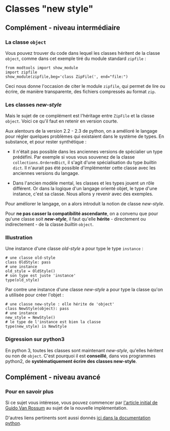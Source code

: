 
# Classes "new style"

## Complément - niveau intermédiaire

### La classe `object`

Vous pouvez trouver du code dans lequel les classes héritent de la classe
`object`, comme dans cet exemple tiré du module standard `zipfile` :


    from modtools import show_module
    import zipfile
    show_module(zipfile,beg='class ZipFile(', end="file:")

Ceci nous donne l'occasion de citer le module `zipfile`, qui permet de lire ou
écrire, de manière transparente, des fichiers compressés au format `zip`.

### Les classes *new-style*

Mais le sujet de ce complément est l'héritage entre `ZipFile` et la classe
`object`. Voici ce qu'il faut en retenir en version courte.

Aux alentours de la version 2.2 - 2.3 de python, on a amélioré le langage pour
régler quelques problèmes qui existaient dans le système de types. En substance,
et pour rester synthétique :

 * Il n'était pas possible dans les anciennes versions de spécialier un type
prédéfini. Par exemple si vous vous souvenez de la classe
`collections.OrderedDict`, il s'agit d'une spécialisation du type *builtin*
`dict`. Il n'aurait pas été possible d'implémenter cette classe avec les
anciennes versions du langage.

 * Dans l'ancien modèle mental, les classes et les types jouent un rôle
différent. Or dans la logique d'un langage orienté objet, le type d'une
instance, c'est sa classe. Nous allons y revenir avec des exemples.

Pour améliorer le langage, on a alors introduit la notion de classe *new-style*.

Pour **ne pas casser la compatibilité ascendante**, on a convenu que pour qu'une
classe soit ***new-style***, il faut qu'elle **hérite** - directement ou
indirectement - de la classe *builtin* `object`.

### Illustration

Une instance d'une classe *old-style* a pour type le type `instance` :


    # une classe old-style
    class OldStyle: pass
    # une instance
    old_style = OldStyle()
    # son type est juste 'instance'
    type(old_style)

Par contre une instance d'une classe *new-style* a pour type la classe qu'on a
utilisée pour créer l'objet :


    # une classe new-style : elle hérite de 'object'
    class NewStyle(object): pass
    # une instance
    new_style = NewStyle()
    # le type de l'instance est bien la classe
    type(new_style) is NewStyle

### Digression sur python3

En python 3, toutes les classes sont maintenant *new-style*, qu'elles héritent
ou non de `object`. C'est pourquoi il est **conseillé**, dans vos programmes
python2, de **systématiquement écrire des classes new-style**.

## Complément - niveau avancé

### Pour en savoir plus

Si ce sujet vous intéresse, vous pouvez commencer par [l'article initial de
Guido Van Rossum](https://www.python.org/download/releases/2.2.3/descrintro) au
sujet de la nouvelle implémentation.

D'autres liens pertinents sont aussi donnés [ici dans la documentation
python](https://www.python.org/doc/newstyle/).
